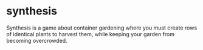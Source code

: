 # synthesis

Synthesis is a game about container gardening where you must create rows of identical plants to harvest them, while keeping your garden from becoming overcrowded.
